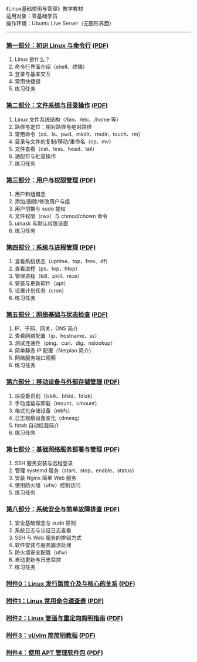 《Linux基础使用与管理》教学教材  
适用对象：零基础学员  
操作环境：Ubuntu Live Server（无图形界面）
 
---

### [第一部分：初识 Linux 与命令行](./markdown/第1部分：课程导入与环境准备.md) [(PDF)](./pdf/第1部分：课程导入与环境准备.pdf)
1. Linux 是什么？
2. 命令行界面介绍（shell、终端）
3. 登录与基本交互
4. 常用快捷键
5. 练习任务

### [第二部分：文件系统与目录操作](./markdown/第2部分：文件系统与目录结构.md) [(PDF)](./pdf/第2部分：文件系统与目录结构.pdf)
1. Linux 文件系统结构（/bin、/etc、/home 等）
2. 路径与定位：相对路径与绝对路径
3. 常用命令（cd、ls、pwd、mkdir、rmdir、touch、rm）
4. 目录与文件的复制/移动/重命名（cp、mv）
5. 文件查看（cat、less、head、tail）
6. 通配符与批量操作
7. 练习任务

### [第三部分：用户与权限管理](./markdown/第3部分：用户与权限管理.md) [(PDF)](./pdf/第3部分：用户与权限管理.pdf)
1. 用户和组概念
2. 添加/删除/修改用户与组
3. 用户切换与 sudo 提权
4. 文件权限（rwx）与 chmod/chown 命令
5. umask 与默认权限设置
6. 练习任务

### [第四部分：系统与进程管理](./markdown/第4部分：系统与进程管理.md) [(PDF)](./pdf/第4部分：系统与进程管理.pdf)
1. 查看系统状态（uptime、top、free、df）
2. 查看进程（ps、top、htop）
3. 管理进程（kill、pkill、nice）
4. 安装与更新软件（apt）
5. 设置计划任务（cron）
6. 练习任务

### [第五部分：网络基础与状态检查](./markdown/第5部分：网络基础与状态检查.md) [(PDF)](./pdf/第5部分：网络基础与状态检查.pdf)
1. IP、子网、网关、DNS 简介
2. 查看网络配置（ip、hostname、ss）
3. 测试连通性（ping、curl、dig、nslookup）
4. 简单静态 IP 配置（Netplan 简介）
5. 网络服务端口观察
6. 练习任务

### [第六部分：移动设备与外部存储管理](./markdown/第6部分：移动设备与外部存储管理.md) [(PDF)](./pdf/第6部分：移动设备与外部存储管理.pdf)
1. 块设备识别（lsblk、blkid、fdisk）
2. 手动挂载与卸载（mount、umount）
3. 格式化存储设备（mkfs）
4. 日志观察设备变化（dmesg）
5. fstab 自动挂载简介
6. 练习任务

### [第七部分：基础网络服务部署与管理](./markdown/第7部分：基础网络服务部署与管理.md) [(PDF)](./pdf/第7部分：基础网络服务部署与管理.pdf)
1. SSH 服务安装与远程登录
2. 管理 systemd 服务（start、stop、enable、status）
3. 安装 Nginx 简单 Web 服务
4. 使用防火墙（ufw）控制访问
5. 练习任务

### [第八部分：系统安全与简单故障排查](./markdown/第8部分：系统安全与简单故障排查.md) [(PDF)](./pdf/第8部分：系统安全与简单故障排查.pdf)
1. 安全基础理念与 sudo 原则
2. 系统日志与认证日志查看
3. SSH 与 Web 服务的排错方式
4. 软件安装与服务崩溃处理
5. 防火墙安全配置（ufw）
6. 自动更新与日志监控
7. 练习任务

### [附件0：Linux 发行版简介及与核心的关系](./markdown/附件0：Linux发行版简介及与核心的关系.md) [(PDF)](./pdf/附件0：Linux发行版简介及与核心的关系.pdf)

### [附件1：Linux 常用命令速查表](./markdown/附件1：Linux常用命令速查表.md) [(PDF)](./pdf/附件1：Linux常用命令速查表.pdf)

### [附件2：Linux 管道与重定向简明指南](./markdown/附件2：Linux管道与重定向简明指南.md) [(PDF)](./pdf/附件2：Linux管道与重定向简明指南.pdf)

### [附件3：vi/vim 简简明教程](./markdown/附件3：vi_vim简简明教程.md) [(PDF)](./pdf/附件3：vi_vim简简明教程.pdf)

### [附件4：使用 APT 管理软件包](./markdown/附件4：使用APT管理软件包.md) [(PDF)](./pdf/附件4：使用APT管理软件包.pdf)

